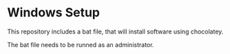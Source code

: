 # Windows Setup
This repository includes a bat file, that will install software using chocolatey.

The bat file needs to be runned as an administrator.